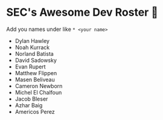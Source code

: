 ﻿# SEC's Awesome Dev Roster 😤

Add you names under like `* <your name>`

* Dylan Hawley
* Noah Kurrack
* Norland Batista
* David Sadowsky
* Evan Rupert
* Matthew Flippen
* Masen Beliveau
* Cameron Newborn
* Michel El Chalfoun
* Jacob Bleser
* Azhar Baig
* Americos Perez